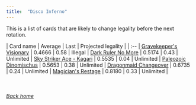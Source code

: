 ```yaml
---
title:  "Disco Inferno"
---
```


This is a list of cards that are likely to change legality before the next rotation.

| Card name | Average | Last | Projected legality |
| :-- |
[Gravekeeper's Visionary](https://db.ygoprodeck.com/card/?search=Gravekeeper's%20Visionary) | 0.4666 | 0.58 | Illegal |
[Dark Ruler No More](https://db.ygoprodeck.com/card/?search=Dark%20Ruler%20No%20More) | 0.5174 | 0.43 | Unlimited |
[Sky Striker Ace - Kagari](https://db.ygoprodeck.com/card/?search=Sky%20Striker%20Ace%20-%20Kagari) | 0.5535 | 0.04 | Unlimited |
[Paleozoic Dinomischus](https://db.ygoprodeck.com/card/?search=Paleozoic%20Dinomischus) | 0.5653 | 0.38 | Unlimited |
[Dragonmaid Changeover](https://db.ygoprodeck.com/card/?search=Dragonmaid%20Changeover) | 0.6735 | 0.24 | Unlimited |
[Magician's Restage](https://db.ygoprodeck.com/card/?search=Magician's%20Restage) | 0.8180 | 0.33 | Unlimited |

<br>

###### [Back home](index)